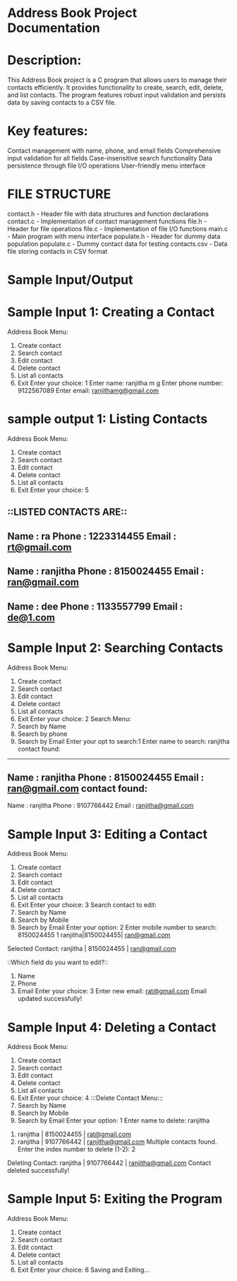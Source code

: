 # Address Book Project Documentation
# Description:
This Address Book project is a C program that allows users to manage their contacts efficiently. It provides functionality to create, search, edit, delete, and list contacts. The program features robust input validation and persists data by saving contacts to a CSV file.

# Key features:
Contact management with name, phone, and email fields
Comprehensive input validation for all fields
Case-insensitive search functionality
Data persistence through file I/O operations
User-friendly menu interface



# FILE STRUCTURE
contact.h       - Header file with data structures and function declarations
contact.c       - Implementation of contact management functions
file.h          - Header for file operations
file.c          - Implementation of file I/O functions
main.c          - Main program with menu interface
populate.h      - Header for dummy data population
populate.c      - Dummy contact data for testing
contacts.csv    - Data file storing contacts in CSV format


# Sample Input/Output 
# Sample Input 1: Creating a Contact
Address Book Menu:
1. Create contact
2. Search contact
3. Edit contact
4. Delete contact
5. List all contacts
6. Exit
Enter your choice: 1
Enter name: ranjitha m g
Enter phone number: 9122567089
Enter email: ranjithamg@gmail.com

# sample output 1: Listing Contacts
Address Book Menu:
1. Create contact
2. Search contact
3. Edit contact
4. Delete contact
5. List all contacts
6. Exit
Enter your choice: 5

::LISTED CONTACTS ARE::
-------------------------------------------
Name : ra
Phone : 1223314455
Email : rt@gmail.com
---------------------------------------------
Name : ranjitha
Phone : 8150024455
Email : ran@gmail.com
---------------------------------------------
Name : dee
Phone : 1133557799
Email : de@1.com
---------------------------------------------

# Sample Input 2: Searching Contacts
Address Book Menu:
1. Create contact
2. Search contact
3. Edit contact
4. Delete contact
5. List all contacts
6. Exit
Enter your choice: 2
Search Menu:
1. Search by Name
2. Search by phone
3. Search by Email
Enter your opt to search:1
Enter name to search: ranjitha
contact found:
-----------------------------------------
Name  : ranjitha
Phone : 8150024455
Email : ran@gmail.com
contact found:
-----------------------------------------
Name  : ranjitha
Phone : 9107766442
Email : ranjitha@gmail.com

# Sample Input 3: Editing a Contact
Address Book Menu:
1. Create contact
2. Search contact
3. Edit contact
4. Delete contact
5. List all contacts
6. Exit
Enter your choice: 3
Search contact to edit:
1. Search by Name
2. Search by Mobile
3. Search by Email
Enter your option: 2
Enter mobile number to search: 8150024455
1 ranjitha|8150024455| ran@gmail.com

Selected Contact: ranjitha | 8150024455 | ran@gmail.com

::Which field do you want to edit?::
1. Name
2. Phone
3. Email
Enter your choice: 3
Enter new email: rat@gmail.com
Email updated successfully!

# Sample Input 4: Deleting a Contact
Address Book Menu:
1. Create contact
2. Search contact
3. Edit contact
4. Delete contact
5. List all contacts
6. Exit
Enter your choice: 4
:::Delete Contact Menu:::
1. Search by Name
2. Search by Mobile
3. Search by Email
Enter your option: 1
Enter name to delete: ranjitha
1) ranjitha | 8150024455 | rat@gmail.com
2) ranjitha | 9107766442 | ranjitha@gmail.com
Multiple contacts found. Enter the index number to delete (1-2): 2

Deleting Contact: ranjitha | 9107766442 | ranjitha@gmail.com
Contact deleted successfully!
# Sample Input 5: Exiting the Program
Address Book Menu:
1. Create contact
2. Search contact
3. Edit contact
4. Delete contact
5. List all contacts
6. Exit
Enter your choice: 6
Saving and Exiting...





